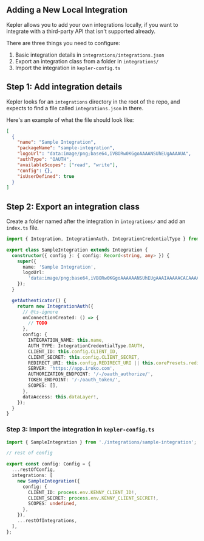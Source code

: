 ## Adding a New Local Integration

Kepler allows you to add your own integrations locally, if you want to integrate with a third-party API that isn't supported already.

There are three things you need to configure:

1. Basic integration details in `integrations/integrations.json`
2. Export an integration class from a folder in `integrations/`
3. Import the integration in `kepler-config.ts`

## Step 1: Add integration details

Kepler looks for an `integrations` directory in the root of the repo, and expects to find a file called `integrations.json` in there.

Here's an example of what the file should look like:

```json
[
  {
    "name": "Sample Integration",
    "packageName": "sample-integration",
    "logoUrl": "data:image/png;base64,iVBORw0KGgoAAAANSUhEUgAAAAUA",
    "authType": "OAUTH",
    "availableScopes": ["read", "write"],
    "config": {},
    "isUserDefined": true
  }
]
```

## Step 2: Export an integration class

Create a folder named after the integration in `integrations/` and add an `index.ts` file.

```ts
import { Integration, IntegrationAuth, IntegrationCredentialType } from '@kpl/core';

export class SampleIntegration extends Integration {
  constructor({ config }: { config: Record<string, any> }) {
    super({
      name: 'Sample Integration',
      logoUrl:
        'data:image/png;base64,iVBORw0KGgoAAAAAANSUhEUgAAAIAAAAACACAAAAYAAADDPmHLAAAYTELEQVR4n0x9CXxU5fX2c997Z8tMFsKaBJIgaLEbYmm',
    });
  }

  getAuthenticator() {
    return new IntegrationAuth({
      // @ts-ignore
      onConnectionCreated: () => {
        // TODO
      },
      config: {
        INTEGRATION_NAME: this.name,
        AUTH_TYPE: IntegrationCredentialType.OAUTH,
        CLIENT_ID: this.config.CLIENT_ID,
        CLIENT_SECRET: this.config.CLIENT_SECRET,
        REDIRECT_URI: this.config.REDIRECT_URI || this.corePresets.redirectURI,
        SERVER: 'https://app.iroko.com',
        AUTHORIZATION_ENDPOINT: '/-/oauth_authorize/',
        TOKEN_ENDPOINT: '/-/oauth_token/',
        SCOPES: [],
      },
      dataAccess: this.dataLayer!,
    });
  }
}
```

### Step 3: Import the integration in `kepler-config.ts`

```ts
import { SampleIntegration } from './integrations/sample-integration';

// rest of config

export const config: Config = {
  ...restOfConfig,
  integrations: [
    new SampleIntegration({
      config: {
        CLIENT_ID: process.env.KENNY_CLIENT_ID!,
        CLIENT_SECRET: process.env.KENNY_CLIENT_SECRET!,
        SCOPES: undefined,
      },
    }),
    ...restOfIntegrations,
  ],
};
```
